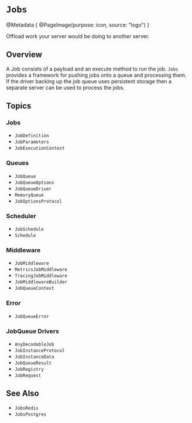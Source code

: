 # ``Jobs``

@Metadata {
    @PageImage(purpose: icon, source: "logo")
}

Offload work your server would be doing to another server. 

## Overview

A Job consists of a payload and an execute method to run the job. `Jobs` provides a framework for pushing jobs onto a queue and processing them. If the driver backing up the job queue uses persistent storage then a separate server can be used to process the jobs.

## Topics

### Jobs

- ``JobDefinition``
- ``JobParameters``
- ``JobExecutionContext``

### Queues

- ``JobQueue``
- ``JobQueueOptions``
- ``JobQueueDriver``
- ``MemoryQueue``
- ``JobOptionsProtocol``

### Scheduler

- ``JobSchedule``
- ``Schedule``

### Middleware

- ``JobMiddleware``
- ``MetricsJobMiddleware``
- ``TracingJobMiddleware``
- ``JobMiddlewareBuilder``
- ``JobQueueContext``

### Error

- ``JobQueueError``

### JobQueue Drivers

- ``AnyDecodableJob``
- ``JobInstanceProtocol``
- ``JobInstanceData``
- ``JobQueueResult``
- ``JobRegistry``
- ``JobRequest``

## See Also

- ``JobsRedis``
- ``JobsPostgres``

